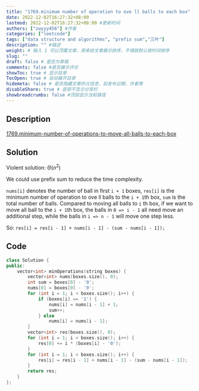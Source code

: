 ```yaml
---
title: "1769.minimum number of operation to ove ll balls to each box"
date: 2022-12-02T16:27:32+08:00
lastmod: 2022-12-02T16:27:32+08:00 #更新时间
authors: ["zwyyy456"] #作者
categories: ["leetcode"]
tags: ["data structure and algorithms", "prefix sum","三叶"]
description: "" #描述
weight: # 输入 1 可以顶置文章，用来给文章展示排序，不填就默认按时间排序
slug: ""
draft: false # 是否为草稿
comments: false #是否展示评论
showToc: true # 显示目录
TocOpen: true # 自动展开目录
hidemeta: false # 是否隐藏文章的元信息，如发布日期、作者等
disableShare: true # 底部不显示分享栏
showbreadcrumbs: false #顶部显示当前路径
---
```

## Description
[1769.minimum-number-of-operations-to-move-all-balls-to-each-box](https://leetcode.com/problems/minimum-number-of-operations-to-move-all-balls-to-each-box/)

## Solution
Violent solution: $\Theta(n^2)$

We could use prefix sum to reduce the time complexity.

`nums[i]` denotes the number of ball in first `i + 1` boxes, `res[i]` is the minimum number of operation to ove ll balls to the `i + 1`th box, `sum` is the total number of balls. Compared to moving all balls to `i` th box, if we want to move all ball to the `i + 1`th box, the balls in `0 => i - 1` all need move an additional step, while the balls in `i => n - 1` will move one step less.

So: `res[i] = res[i - 1] + nums[i - 1] - (sum - nums[i - 1]);`

## Code
```cpp
class Solution {
public:
    vector<int> minOperations(string boxes) {
        vector<int> nums(boxes.size(), 0);
        int sum = boxes[0] - '0';
        nums[0] = boxes[0] - '0';
        for (int i = 1; i < boxes.size(); i++) {
            if (boxes[i] == '1') {
                nums[i] = nums[i - 1] + 1;
                sum++;
            } else
                nums[i] = nums[i - 1];
        }
        vector<int> res(boxes.size(), 0);
        for (int i = 1; i < boxes.size(); i++) {
            res[0] += i * (boxes[i] - '0');
        }
        for (int i = 1; i < boxes.size(); i++) {
            res[i] = res[i - 1] + nums[i - 1] - (sum - nums[i - 1]);
        }
        return res;
    }
};
```

